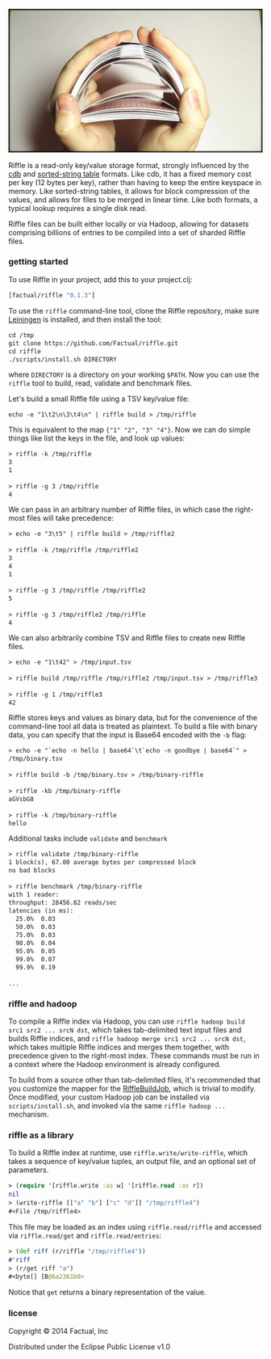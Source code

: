 ![](docs/Card-Shuffle.gif)

Riffle is a read-only key/value storage format, strongly influenced by the [cdb](http://cr.yp.to/cdb.html) and [sorted-string table](https://www.igvita.com/2012/02/06/sstable-and-log-structured-storage-leveldb/) formats.  Like cdb, it has a fixed memory cost per key (12 bytes per key), rather than having to keep the entire keyspace in memory.  Like sorted-string tables, it allows for block compression of the values, and allows for files to be merged in linear time.  Like both formats, a typical lookup requires a single disk read.

Riffle files can be built either locally or via Hadoop, allowing for datasets comprising billions of entries to be compiled into a set of sharded Riffle files.

### getting started

To use Riffle in your project, add this to your project.clj:

```clj
[factual/riffle "0.1.3"]
```

To use the `riffle` command-line tool, clone the Riffle repository, make sure [Leiningen](https://github.com/technomancy/leiningen) is installed, and then install the tool:

```
cd /tmp
git clone https://github.com/Factual/riffle.git
cd riffle
./scripts/install.sh DIRECTORY
```

where `DIRECTORY` is a directory on your working `$PATH`.  Now you can use the `riffle` tool to build, read, validate and benchmark files.

Let's build a small Riffle file using a TSV key/value file:

```
echo -e "1\t2\n\3\t4\n" | riffle build > /tmp/riffle
```

This is equivalent to the map `{"1" "2", "3" "4"}`.  Now we can do simple things like list the keys in the file, and look up values:

```
> riffle -k /tmp/riffle
3
1

> riffle -g 3 /tmp/riffle
4
```

We can pass in an arbitrary number of Riffle files, in which case the right-most files will take precedence:

```
> echo -e "3\t5" | riffle build > /tmp/riffle2

> riffle -k /tmp/riffle /tmp/riffle2
3
4
1

> riffle -g 3 /tmp/riffle /tmp/riffle2
5

> riffle -g 3 /tmp/riffle2 /tmp/riffle
4
```

We can also arbitrarily combine TSV and Riffle files to create new Riffle files.

```
> echo -e "1\t42" > /tmp/input.tsv

> riffle build /tmp/riffle /tmp/riffle2 /tmp/input.tsv > /tmp/riffle3

> riffle -g 1 /tmp/riffle3
42
```

Riffle stores keys and values as binary data, but for the convenience of the command-line tool all data is treated as plaintext.  To build a file with binary data, you can specify that the input is Base64 encoded with the `-b` flag:

```
> echo -e "`echo -n hello | base64`\t`echo -n goodbye | base64`" > /tmp/binary.tsv

> riffle build -b /tmp/binary.tsv > /tmp/binary-riffle

> riffle -kb /tmp/binary-riffle
aGVsbG8

> riffle -k /tmp/binary-riffle
hello
```

Additional tasks include `validate` and `benchmark`

```
> riffle validate /tmp/binary-riffle
1 block(s), 67.00 average bytes per compressed block
no bad blocks

> riffle benchmark /tmp/binary-riffle
with 1 reader:
throughput: 28456.82 reads/sec
latencies (in ms):
  25.0%  0.03
  50.0%  0.03
  75.0%  0.03
  90.0%  0.04
  95.0%  0.05
  99.0%  0.07
  99.9%  0.19

...
```

### riffle and hadoop

To compile a Riffle index via Hadoop, you can use `riffle hadoop build src1 src2 ... srcN dst`, which takes tab-delimited text input files and builds Riffle indices, and `riffle hadoop merge src1 src2 ... srcN dst`, which takes multiple Riffle indices and merges them together, with precedence given to the right-most index.  These commands must be run in a context where the Hadoop environment is already configured.

To build from a source other than tab-delimited files, it's recommended that you customize the mapper for the [RiffleBuildJob](https://github.com/Factual/riffle/blob/master/riffle-hadoop/src/riffle/hadoop/RiffleBuildJob.java#L144-L159), which is trivial to modify.  Once modified, your custom Hadoop job can be installed via `scripts/install.sh`, and invoked via the same `riffle hadoop ...` mechanism.

### riffle as a library

To build a Riffle index at runtime, use `riffle.write/write-riffle`, which takes a sequence of key/value tuples, an output file, and an optional set of parameters.

```clj
> (require '[riffle.write :as w] '[riffle.read :as r])
nil
> (write-riffle [["a" "b"] ["c" "d"]] "/tmp/riffle4")
#<File /tmp/riffle4>
```

This file may be loaded as an index using `riffle.read/riffle` and accessed via `riffle.read/get` and `riffle.read/entries`:

```clj
> (def riff (r/riffle "/tmp/riffle4"))
#'riff
> (r/get riff "a")
#<byte[] [B@6a2361b0>
```

Notice that `get` returns a binary representation of the value.

### license

Copyright © 2014 Factual, Inc

Distributed under the Eclipse Public License v1.0
